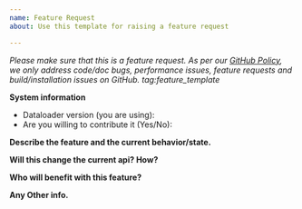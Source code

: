 ```yaml
---
name: Feature Request
about: Use this template for raising a feature request

---
```


<em>Please make sure that this is a feature request. As per our [GitHub Policy][1], we only address code/doc bugs, performance issues, feature requests and build/installation issues on GitHub. tag:feature_template</em>


**System information**
- Dataloader version (you are using):
- Are you willing to contribute it (Yes/No):



**Describe the feature and the current behavior/state.**

**Will this change the current api? How?**

**Who will benefit with this feature?**

**Any Other info.**

[1]: /blob/master/ISSUES.md

